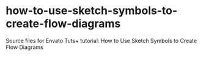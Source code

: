 # how-to-use-sketch-symbols-to-create-flow-diagrams
Source files for Envato Tuts+ tutorial: How to Use Sketch Symbols to Create Flow Diagrams
